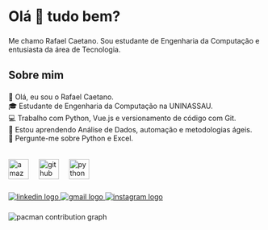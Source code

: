 <h1 align="left">Olá 👋 tudo bem?</h1>

###

<p align="left">Me chamo Rafael Caetano. Sou estudante de Engenharia da Computação  e entusiasta da área de Tecnologia.</p>

###

<h2 align="left">Sobre mim</h2>

###

<p align="left">👋 Olá, eu sou o Rafael Caetano.<br>🎓 Estudante de Engenharia da Computação na UNINASSAU.<br>💻 Trabalho com Python, Vue.js e versionamento de código com Git.<br>🌱 Estou aprendendo Análise de Dados, automação e metodologias ágeis.<br>💬 Pergunte-me sobre Python e Excel.</p>

###

<h6 align="left"></h6>

###

<div align="left">
  <img src="https://cdn.jsdelivr.net/gh/devicons/devicon/icons/amazonwebservices/amazonwebservices-original-wordmark.svg" height="40" alt="amazonwebservices logo"  />
  <img width="12" />
  <img src="https://cdn.jsdelivr.net/gh/devicons/devicon/icons/github/github-original-wordmark.svg" height="40" alt="github logo"  />
  <img width="12" />
  <img src="https://cdn.jsdelivr.net/gh/devicons/devicon/icons/python/python-original-wordmark.svg" height="40" alt="python logo"  />
</div>

###

<div align="left">
  <a href="https://www.linkedin.com/in/raffael-caetano/" target="_blank">
    <img src="https://img.shields.io/static/v1?message=LinkedIn&logo=linkedin&label=&color=0077B5&logoColor=white&labelColor=&style=for-the-badge" height="" alt="linkedin logo"  />
  </a>
  <a href="rafaelcaetanox0@gmail.com" target="_blank">
    <img src="https://img.shields.io/static/v1?message=Gmail&logo=gmail&label=&color=D14836&logoColor=white&labelColor=&style=for-the-badge" height="" alt="gmail logo"  />
  </a>
  <a href="https://www.instagram.com/raffaael_87/" target="_blank">
    <img src="https://img.shields.io/static/v1?message=Instagram&logo=instagram&label=&color=E4405F&logoColor=white&labelColor=&style=for-the-badge" height="" alt="instagram logo"  />
  </a>
</div>

###

<picture>
  <source media="(prefers-color-scheme: dark)" srcset="https://raw.githubusercontent.com/Rafaelvrau777/Rafaelvrau777/output/pacman-contribution-graph-dark.svg">
  <source media="(prefers-color-scheme: light)" srcset="https://raw.githubusercontent.com/Rafaelvrau777/Rafaelvrau777/output/pacman-contribution-graph.svg">
  <img alt="pacman contribution graph" src="https://raw.githubusercontent.com/Rafaelvrau777/Rafaelvrau777/output/pacman-contribution-graph.svg">
</picture>

###
